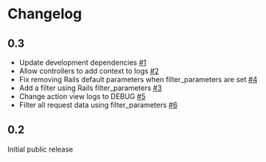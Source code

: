# Changelog

## 0.3

- Update development dependencies [#1](https://github.com/machinima/epilog/pull/1)
- Allow controllers to add context to logs [#2](https://github.com/machinima/epilog/pull/2)
- Fix removing Rails default parameters when filter_parameters are set [#4](https://github.com/machinima/epilog/pull/4)
- Add a filter using Rails filter_parameters [#3](https://github.com/machinima/epilog/pull/3)
- Change action view logs to DEBUG [#5](https://github.com/machinima/epilog/pull/5)
- Filter all request data using filter_parameters [#6](https://github.com/machinima/epilog/pull/6)

## 0.2

Initial public release
